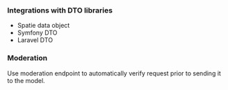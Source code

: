 ### Integrations with DTO libraries

- Spatie data object
- Symfony DTO
- Laravel DTO

### Moderation

Use moderation endpoint to automatically verify request prior to sending
it to the model.

